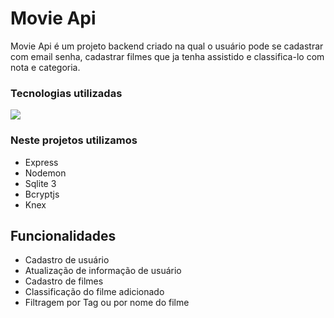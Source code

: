 # Movie Api

Movie Api é um projeto backend criado na qual o usuário pode se cadastrar com email senha, cadastrar filmes que ja tenha assistido e classifica-lo com nota e categoria.

### Tecnologias utilizadas

<p align="left">
  <a href="https://skillicons.dev">
    <img src="https://skillicons.dev/icons?i=html,css,js,node" />
  </a>
</p>

### Neste projetos utilizamos

- Express
- Nodemon
- Sqlite 3
- Bcryptjs
- Knex

## Funcionalidades

- Cadastro de usuário
- Atualização de informação de usuário
- Cadastro de filmes
- Classificação do filme adicionado
- Filtragem por Tag ou por nome do filme
